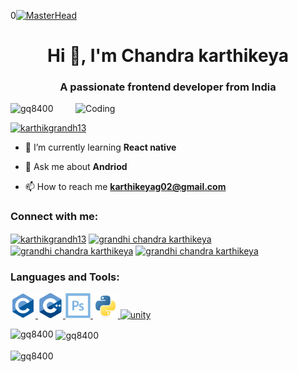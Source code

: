 0[![MasterHead](https://1.bp.blogspot.com/-7A4WynwLsMw/XbBpCXG8fHI/AAAAAAAAMt4/uOa1bpLskYgrwGbllhSu2SDj_Mig8SXJQCLcBGAsYHQ/s1600/2000_600px.gif)](https://gq8400.io)

<h1 align="center">Hi 👋, I'm Chandra karthikeya</h1>
<h3 align="center">A passionate frontend developer from India</h3>
<img align="right" alt="Coding" width="400" src="https://cdn.dribbble.com/users/1162077/screenshots/3848914/programmer.gif">

<p align="left"> <img src="https://komarev.com/ghpvc/?username=gq8400&label=Profile%20views&color=0e75b6&style=flat" alt="gq8400" /> </p>

<p align="left"> <a href="https://twitter.com/karthikgrandh13" target="blank"><img src="https://img.shields.io/twitter/follow/karthikgrandh13?logo=twitter&style=for-the-badge" alt="karthikgrandh13" /></a> </p>

- 🌱 I’m currently learning **React native**

- 💬 Ask me about **Andriod**

- 📫 How to reach me **karthikeyag02@gmail.com**

<h3 align="left">Connect with me:</h3>
<p align="left">
<a href="https://twitter.com/karthikgrandh13" target="blank"><img align="center" src="https://raw.githubusercontent.com/rahuldkjain/github-profile-readme-generator/master/src/images/icons/Social/twitter.svg" alt="karthikgrandh13" height="30" width="40" /></a>
<a href="https://linkedin.com/in/grandhi chandra karthikeya" target="blank"><img align="center" src="https://raw.githubusercontent.com/rahuldkjain/github-profile-readme-generator/master/src/images/icons/Social/linked-in-alt.svg" alt="grandhi chandra karthikeya" height="30" width="40" /></a>
<a href="https://www.hackerrank.com/grandhi chandra karthikeya" target="blank"><img align="center" src="https://raw.githubusercontent.com/rahuldkjain/github-profile-readme-generator/master/src/images/icons/Social/hackerrank.svg" alt="grandhi chandra karthikeya" height="30" width="40" /></a>
<a href="https://www.hackerearth.com/grandhi chandra karthikeya" target="blank"><img align="center" src="https://raw.githubusercontent.com/rahuldkjain/github-profile-readme-generator/master/src/images/icons/Social/hackerearth.svg" alt="grandhi chandra karthikeya" height="30" width="40" /></a>
</p>

<h3 align="left">Languages and Tools:</h3>
<p align="left"> <a href="https://www.cprogramming.com/" target="_blank" rel="noreferrer"> <img src="https://raw.githubusercontent.com/devicons/devicon/master/icons/c/c-original.svg" alt="c" width="40" height="40"/> </a> <a href="https://www.w3schools.com/cpp/" target="_blank" rel="noreferrer"> <img src="https://raw.githubusercontent.com/devicons/devicon/master/icons/cplusplus/cplusplus-original.svg" alt="cplusplus" width="40" height="40"/> </a> <a href="https://www.photoshop.com/en" target="_blank" rel="noreferrer"> <img src="https://raw.githubusercontent.com/devicons/devicon/master/icons/photoshop/photoshop-line.svg" alt="photoshop" width="40" height="40"/> </a> <a href="https://www.python.org" target="_blank" rel="noreferrer"> <img src="https://raw.githubusercontent.com/devicons/devicon/master/icons/python/python-original.svg" alt="python" width="40" height="40"/> </a> <a href="https://unity.com/" target="_blank" rel="noreferrer"> <img src="https://www.vectorlogo.zone/logos/unity3d/unity3d-icon.svg" alt="unity" width="40" height="40"/> </a> </p>

<p><img align="left" src="https://github-readme-stats.vercel.app/api/top-langs?username=gq8400&show_icons=true&locale=en&layout=compact" alt="gq8400" /></p>

<p>&nbsp;<img align="center" src="https://github-readme-stats.vercel.app/api?username=gq8400&show_icons=true&locale=en" alt="gq8400" /></p>

<p><img align="center" src="https://github-readme-streak-stats.herokuapp.com/?user=gq8400&" alt="gq8400" /></p>
